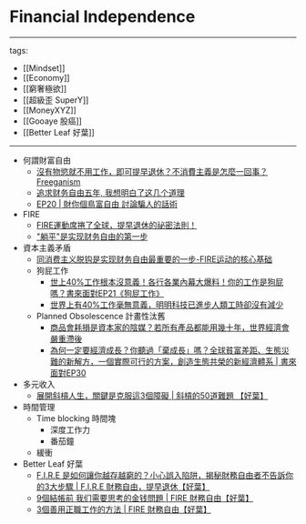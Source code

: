 # Financial Independence

---
tags:
  - [[Mindset]]
  - [[Economy]]
  - [[窮奢極欲]]
  - [[超級歪 SuperY]]
  - [[MoneyXYZ]]
  - [[Gooaye 股癌]]
  - [[Better Leaf 好葉]]
---


* 何謂財富自由
  * [沒有物慾就不用工作，即可提早退休？不消費主義是怎麼一回事？Freeganism](https://youtu.be/WsHD6X5du30)
  * [追求财务自由五年, 我想明白了这几个道理](https://youtu.be/8yzqumXb3QA)
  * [EP20 | 財你個鳥富自由 討論騙人的話術](https://youtu.be/tkQr6bS77OE)
* FIRE  
  * [FIRE運動席捲了全球，提早退休的祕密法則！](https://youtu.be/U2WsLV8cE3g)
  * ["躺平"是实现财务自由的第一步](https://youtu.be/g8VgzgnskI0)
* 資本主義矛盾
  * [同消费主义脱钩是实现财务自由最重要的一步-FIRE运动的核心基础 ](https://youtu.be/Nz4ymeHDy3M)
  * 狗屁工作
    * [世上40%工作根本沒意義！各行各業內幕大爆料！你的工作是狗屁嗎？書來面對EP21《狗屁工作》](https://www.youtube.com/watch?v=bQUEpQ09pAc)
    * [世界上有40%工作毫無意義，明明科技已進步人類工時卻沒有減少](https://www.youtube.com/watch?v=U2WsLV8cE3g)
  * Planned Obsolescence 計畫性汰舊
    * [商品會耗損是資本家的陰媒？若所有產品都能用幾十年，世界經濟會嚴重滯後](https://youtu.be/tLZsADsTg48)
    * [為何一定要經濟成長？你聽過「棄成長」嗎？全球貧富差距、生態災難的新解方，一個實際可行的方案，創造生態共榮的新經濟體系 | 書來面對EP30](https://youtu.be/eWbqwcj9ALo)
* 多元收入
  * [展開斜槓人生，關鍵是克服這3個障礙 | 斜槓的50道難題 【好葉】](https://youtu.be/zoQNV_ou6jM)
* 時間管理
  * Time blocking 時間塊
    * 深度工作力
    * 番茄鐘
  * 緩衝
* Better Leaf 好葉
  * [F.I.R.E 是如何讓你越存越窮的？小心誤入陷阱，揭秘財務自由者不告訴你的3大步驟 | F.I.R.E 財務自由，提早退休【好葉】](https://youtu.be/bsjN5Mx3HAM)
  * [9個結帳前 我们需要思考的金钱問題 | FIRE 財務自由【好葉】](https://youtu.be/uZUmJlD7-HM)
  * [3個善用正職工作的方法 | FIRE 財務自由【好葉】](https://youtu.be/lGQSWdb8RGk)